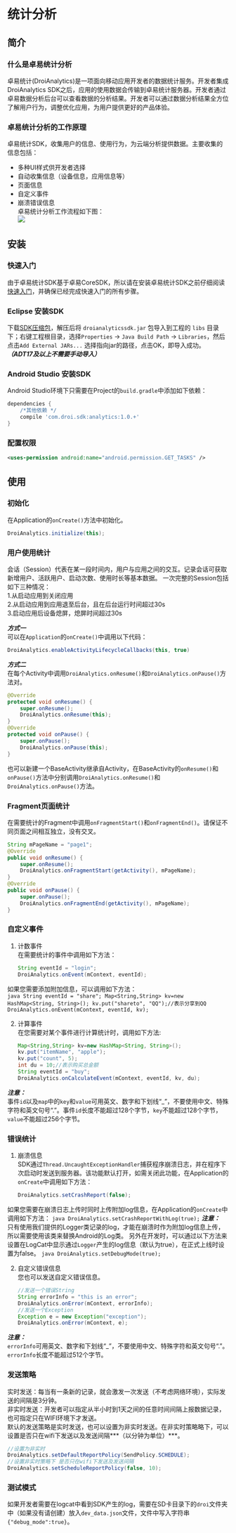 # 统计分析

## 简介

### 什么是卓易统计分析
卓易统计(DroiAnalytics)是一项面向移动应用开发者的数据统计服务。开发者集成DroiAnalytics SDK之后，应用的使用数据会传输到卓易统计服务器。开发者通过卓易数据分析后台可以查看数据的分析结果。开发者可以通过数据分析结果全方位了解用户行为，调整优化应用，为用户提供更好的产品体验。  

### 卓易统计分析的工作原理
卓易统计SDK，收集用户的信息、使用行为，为云端分析提供数据。主要收集的信息包括：  
*   多种UI样式供开发者选择
*   自动收集信息（设备信息，应用信息等）  
*   页面信息  
*	自定义事件  
*	崩溃错误信息  
卓易统计分析工作流程如下图：  
![](http://baastest.droi.cn/Uploads/DocFile/5767a8b04ba5c.png) 

## 安装
### 快速入门
由于卓易统计SDK基于卓易CoreSDK，所以请在安装卓易统计SDK之前仔细阅读[快速入门](http://baastest.droi.cn/Index/docStart.html)，并确保已经完成快速入门的所有步骤。

### Eclipse 安装SDK
下载[SDK压缩包]()，解压后将 `droianalyticssdk.jar` 包导入到工程的 `libs` 目录下；右键工程根目录，选择`Properties` -> `Java Build Path` -> `Libraries`，然后点击`Add External JARs...` 选择指向jar的路径，点击OK，即导入成功。***（ADT17及以上不需要手动导入）***

### Android Studio 安装SDK
Android Studio环境下只需要在Project的`build.gradle`中添加如下依赖：
``` groovy
dependencies {
    /*其他依赖 */
    compile 'com.droi.sdk:analytics:1.0.+'
}
```
### 配置权限
``` xml
<uses-permission android:name="android.permission.GET_TASKS" />
```
## 使用

### 初始化
在Application的`onCreate()`方法中初始化。
``` java
DroiAnalytics.initialize(this);
```
### 用户使用统计
会话（Session）代表在某一段时间内，用户与应用之间的交互。记录会话可获取新增用户、活跃用户、启动次数、使用时长等基本数据。
一次完整的Session包括如下三种情况：  
1.从启动应用到关闭应用  
2.从启动应用到应用退至后台，且在后台运行时间超过30s  
3.启动应用后设备熄屏，熄屏时间超过30s  

***方式一***  
可以在`Application`的`onCreate()`中调用以下代码：
``` java
DroiAnalytics.enableActivityLifecycleCallbacks(this, true)
```

***方式二***  
在每个Activity中调用`DroiAnalytics.onResume()`和`DroiAnalytics.onPause()`方法对。  
``` java
@Override
protected void onResume() {
    super.onResume();
    DroiAnalytics.onResume(this);
}
@Override
protected void onPause() {
    super.onPause();
    DroiAnalytics.onPause(this);
}
```
也可以新建一个BaseActivity继承自Activity，在BaseActivity的`onResume()`和`onPause()`方法中分别调用`DroiAnalytics.onResume()`和`DroiAnalytics.onPause()`方法。  

### Fragment页面统计
在需要统计的Fragment中调用`onFragmentStart()`和`onFragmentEnd()`。请保证不同页面之间相互独立，没有交叉。  
``` java
String mPageName = "page1";
@Override
public void onResume() {
    super.onResume();
    DroiAnalytics.onFragmentStart(getActivity(), mPageName);
}
@Override
public void onPause() {
    super.onPause();
    DroiAnalytics.onFragmentEnd(getActivity(), mPageName);
}
```
### 自定义事件
1. 计数事件  
在需要统计的事件中调用如下方法：  
    ``` java
    String eventId = "login";
    DroiAnalytics.onEvent(mContext, eventId);
    ```
如果您需要添加附加信息，可以调用如下方法：  
    ``` java
    String eventId = "share";
    Map<String,String> kv=new HashMap<String, String>();
    kv.put("shareto", "QQ");//表示分享到QQ
    DroiAnalytics.onEvent(mContext, eventId, kv);
    ```

2. 计算事件  
在您需要对某个事件进行计算统计时，调用如下方法:  
    ``` java
    Map<String,String> kv=new HashMap<String, String>();
    kv.put("itemName", "apple");
    kv.put("count", 5);
    int du = 10;//表示购买总金额
    String eventId = "buy";
    DroiAnalytics.onCalculateEvent(mContext, eventId, kv, du);
    ```

***注意：***  
事件`id`以及`map`中的`key`和`value`可用英文、数字和下划线“_”，不要使用中文、特殊字符和英文句号“.”。事件`id`长度不能超过128个字节，`key`不能超过128个字节，`value`不能超过256个字节。

### 错误统计
1. 崩溃信息  
SDK通过`Thread.UncaughtExceptionHandler`捕获程序崩溃日志，并在程序下次启动时发送到服务器。该功能默认打开，如需关闭此功能，在Application的`onCreate`中调用如下方法：
	``` java
	DroiAnalytics.setCrashReport(false);
	```
如果您需要在崩溃日志上传时同时上传附加log信息，在Application的`onCreate`中调用如下方法：
	``` java
	DroiAnalytics.setCrashReportWithLog(true);
	```
***注意：***  
只有使用我们提供的Logger类记录的log，才能在崩溃时作为附加log信息上传，所以需要使用该类来替换Android的Log类。
另外在开发时，可以通过以下方法来设置在LogCat中显示通过`Logger`产生的log信息（默认为true），在正式上线时设置为false。
	``` java
	DroiAnalytics.setDebugMode(true);
	```

2. 自定义错误信息  
您也可以发送自定义错误信息。
	``` java
	//发送一个错误String
	String errorInfo = "this is an error";
	DroiAnalytics.onError(mContext, errorInfo);
	//发送一个Exception
	Exception e = new Exception("exception");
	DroiAnalytics.onError(mContext, e);
	```
***注意：***  
`errorInfo`可用英文、数字和下划线“_”，不要使用中文、特殊字符和英文句号“.”。`errorInfo`长度不能超过512个字节。

### 发送策略
实时发送：每当有一条新的记录，就会激发一次发送（不考虑网络环境），实际发送的间隔是3分钟。  
非实时发送：开发者可以指定从半小时到1天之间的任意时间间隔上报数据记录，也可指定只在WIFI环境下才发送。  
默认的发送策略是实时发送，也可以设置为非实时发送。在非实时策略略下，可以设置是否只在wifi下发送以及发送间隔***（以分钟为单位）***。
``` java
//设置为非实时
DroiAnalytics.setDefaultReportPolicy(SendPolicy.SCHEDULE);
//设置非实时策略下 是否只在wifi下发送及发送间隔
DroiAnalytics.setScheduleReportPolicy(false, 10);
```

### 测试模式
如果开发者需要在logcat中看到SDK产生的log，需要在SD卡目录下的`droi`文件夹中（如果没有请创建）放入`dev_data.json`文件，文件中写入字符串 `{"debug_mode":true}`。

